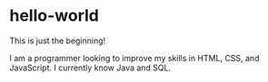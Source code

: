 # hello-world
This is just the beginning!

I am a programmer looking to improve my skills in HTML, CSS, and JavaScript.
I currently know Java and SQL.
